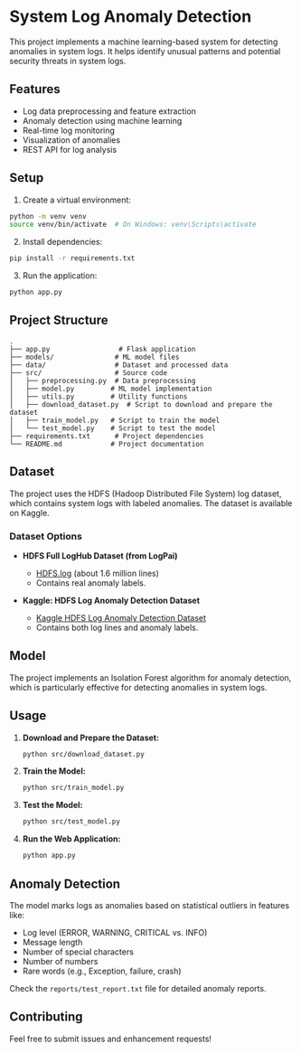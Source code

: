 # System Log Anomaly Detection

This project implements a machine learning-based system for detecting anomalies in system logs. It helps identify unusual patterns and potential security threats in system logs.

## Features

- Log data preprocessing and feature extraction
- Anomaly detection using machine learning
- Real-time log monitoring
- Visualization of anomalies
- REST API for log analysis

## Setup

1. Create a virtual environment:
```bash
python -m venv venv
source venv/bin/activate  # On Windows: venv\Scripts\activate
```

2. Install dependencies:
```bash
pip install -r requirements.txt
```

3. Run the application:
```bash
python app.py
```

## Project Structure

```
.
├── app.py                 # Flask application
├── models/               # ML model files
├── data/                 # Dataset and processed data
├── src/                  # Source code
│   ├── preprocessing.py  # Data preprocessing
│   ├── model.py         # ML model implementation
│   ├── utils.py         # Utility functions
│   ├── download_dataset.py  # Script to download and prepare the dataset
│   ├── train_model.py   # Script to train the model
│   └── test_model.py    # Script to test the model
├── requirements.txt      # Project dependencies
└── README.md            # Project documentation
```

## Dataset

The project uses the HDFS (Hadoop Distributed File System) log dataset, which contains system logs with labeled anomalies. The dataset is available on Kaggle.

### Dataset Options

- **HDFS Full LogHub Dataset (from LogPai)**
  - [HDFS.log](https://raw.githubusercontent.com/logpai/loghub/master/HDFS/HDFS.log) (about 1.6 million lines)
  - Contains real anomaly labels.

- **Kaggle: HDFS Log Anomaly Detection Dataset**
  - [Kaggle HDFS Log Anomaly Detection Dataset](https://www.kaggle.com/datasets/cheongwoongkang/hdfs-log-anomaly-detection)
  - Contains both log lines and anomaly labels.

## Model

The project implements an Isolation Forest algorithm for anomaly detection, which is particularly effective for detecting anomalies in system logs.

## Usage

1. **Download and Prepare the Dataset:**
   ```bash
   python src/download_dataset.py
   ```

2. **Train the Model:**
   ```bash
   python src/train_model.py
   ```

3. **Test the Model:**
   ```bash
   python src/test_model.py
   ```

4. **Run the Web Application:**
   ```bash
   python app.py
   ```

## Anomaly Detection

The model marks logs as anomalies based on statistical outliers in features like:
- Log level (ERROR, WARNING, CRITICAL vs. INFO)
- Message length
- Number of special characters
- Number of numbers
- Rare words (e.g., Exception, failure, crash)

Check the `reports/test_report.txt` file for detailed anomaly reports.

## Contributing

Feel free to submit issues and enhancement requests! 